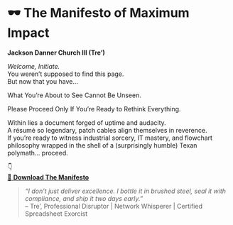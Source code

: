 # 🕶️ The Manifesto of Maximum Impact  
**Jackson Danner Church III (Tre’)**  

*Welcome, Initiate.*  
You weren’t supposed to find this page.  
But now that you have…  

What You’re About to See Cannot Be Unseen.

Please Proceed Only If You’re Ready to Rethink Everything.

Within lies a document forged of uptime and audacity.  
A résumé so legendary, patch cables align themselves in reverence.  
If you’re ready to witness industrial sorcery, IT mastery, and flowchart philosophy wrapped in the shell of a (surprisingly humble) Texan polymath... proceed.

👇  
[📜 **Download The Manifesto**](./TreChurch_Manifesto.pdf)  

> _“I don’t just deliver excellence. I bottle it in brushed steel, seal it with compliance, and ship it two days early.”_  
> – Tre’, Professional Disruptor | Network Whisperer | Certified Spreadsheet Exorcist
